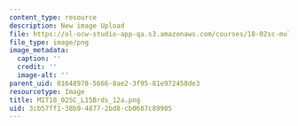 ```yaml
---
content_type: resource
description: New image Upload
file: https://ol-ocw-studio-app-qa.s3.amazonaws.com/courses/18-02sc-multivariable-calculus-fall-2010/3cb57ff138b948772bd8cb0687c89905_MIT18_02SC_L15Brds_12a.png
file_type: image/png
image_metadata:
  caption: ''
  credit: ''
  image-alt: ''
parent_uid: 01648978-5666-8ae2-3f95-81e972458de3
resourcetype: Image
title: MIT18_02SC_L15Brds_12a.png
uid: 3cb57ff1-38b9-4877-2bd8-cb0687c89905
---
```

